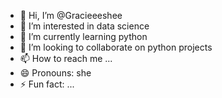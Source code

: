 - 👋 Hi, I’m @Gracieeeshee
- 👀 I’m interested in data science
- 🌱 I’m currently learning python 
- 💞️ I’m looking to collaborate on python projects
- 📫 How to reach me ...
- 😄 Pronouns: she
- ⚡ Fun fact: ...

<!---
Gracieeeshee/Gracieeeshee is a ✨ special ✨ repository because its `README.md` (this file) appears on your GitHub profile.
You can click the Preview link to take a look at your changes.
--->
